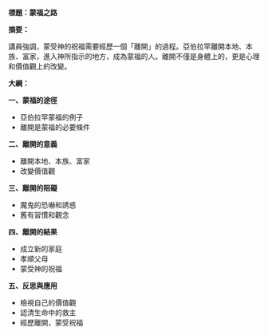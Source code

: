**標題：蒙福之路**

**摘要：**

講員強調，蒙受神的祝福需要經歷一個「離開」的過程。亞伯拉罕離開本地、本族、富家，進入神所指示的地方，成為蒙福的人。離開不僅是身體上的，更是心理和價值觀上的改變。

**大綱：**

**一、蒙福的途徑**

* 亞伯拉罕蒙福的例子
* 離開是蒙福的必要條件

**二、離開的意義**

* 離開本地、本族、富家
* 改變價值觀

**三、離開的阻礙**

* 魔鬼的恐嚇和誘惑
* 舊有習慣和觀念

**四、離開的結果**

* 成立新的家庭
* 孝順父母
* 蒙受神的祝福

**五、反思與應用**

* 檢視自己的價值觀
* 認清生命中的救主
* 經歷離開，蒙受祝福